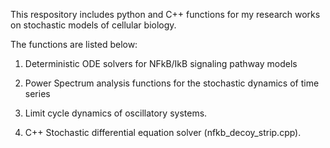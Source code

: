 
This respository includes python and C++ functions for my research works on stochastic models of cellular biology. 

The functions are listed below:

1. Deterministic ODE solvers for NFkB/IkB signaling pathway models

2. Power Spectrum analysis functions for the stochastic dynamics of time series

3. Limit cycle dynamics of oscillatory systems. 

4. C++ Stochastic differential equation solver (nfkb_decoy_strip.cpp). 
